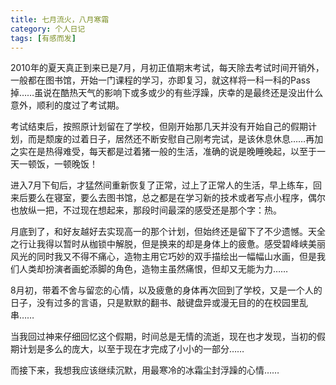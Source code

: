 ```yaml
---
title: 七月流火，八月寒霜
category: 个人日记
tags: [有感而发]
---
```


2010年的夏天真正到来已是7月，月初正值期末考试，每天除去考试时间开销外，一般都在图书馆，开始一门课程的学习，亦即复习，就这样将一科一科的Pass掉……虽说在酷热天气的影响下或多或少的有些浮躁，庆幸的是最终还是没出什么意外，顺利的度过了考试期。

考试结束后，按照原计划留在了学校，但刚开始那几天并没有开始自己的假期计划，而是颓废的过着日子，居然还不断安慰自己刚考完试，是该休息休息……再加之实在是热得难受，每天都是过着猪一般的生活，准确的说是晚睡晚起，以至于一天一顿饭，一顿晚饭！


进入7月下旬后，才猛然间重新恢复了正常，过上了正常人的生活，早上练车，回来后要么在寝室，要么去图书馆，总之都是在学习新的技术或者写点小程序，偶尔也放纵一把，不过现在想起来，那段时间最深的感受还是那个字：热。

月底到了，和好友越好去实现高一的那个计划，但始终还是留下了不少遗憾。天全之行让我得以暂时从枷锁中解脱，但是换来的却是身体上的疲惫。感受碧峰峡美丽风光的同时我又不得不痛心，造物主用它巧妙的双手描绘出一幅幅山水画，但是我们人类却扮演者画蛇添脚的角色，造物主虽然痛恨，但却又无能为力……

8月初，带着不舍与留恋的心情，以及疲惫的身体再次回到了学校，又是一个人的日子，没有过多的言语，只是默默的翻书、敲键盘异或漫无目的的在校园里乱串……

当我回过神来仔细回忆这个假期，时间总是无情的流逝，现在也才发现，当初的假期计划是多么的庞大，以至于现在才完成了小小的一部分……

而接下来，我想我应该继续沉默，用最寒冷的冰霜尘封浮躁的心情……
